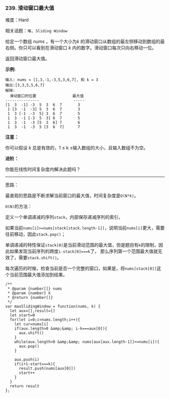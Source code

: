 ### 239. 滑动窗口最大值

难度：Hard

相关话题：`堆`、`Sliding Window`

给定一个数组 *nums* ，有一个大小为*k* 的滑动窗口从数组的最左侧移动到数组的最右侧。你只可以看到在滑动窗口 *k*  内的数字。滑动窗口每次只向右移动一位。



返回滑动窗口最大值。



**示例:** 



```
输入: nums = [1,3,-1,-3,5,3,6,7], 和 k = 3
输出:[3,3,5,5,6,7] 
解释:
  滑动窗口的位置                最大值
---------------               -----
[1  3  -1] -3  5  3  6  7       3
 1 [3  -1  -3] 5  3  6  7       3
 1  3 [-1  -3  5] 3  6  7       5
 1  3  -1 [-3  5  3] 6  7       5
 1  3  -1  -3 [5  3  6] 7       6
 1  3  -1  -3  5 [3  6  7]      7
```


**注意：** 



你可以假设 *k* 总是有效的，1 &le; k &le;输入数组的大小，且输入数组不为空。



**进阶：** 



你能在线性时间复杂度内解决此题吗？




-----

思路：

最直观的思路是不断求解当前窗口的最大值，时间复杂度是`O(N*k)`。

`O(N)`的方法：

定义一个单调递减的序列`stack`，内部保存递减序列的索引，

如果当前`nums[i]>=nums[stack[stack.length-1]]`，说明当前`nums[i]`更大，需要往前移动，因此`stack.pop()`；

单调递减的特性保证`stack[0]`是当前滑动范围的最大值，但是题目有`k`的限制，因此如果发现当前序列的跨度`i-stack[0]===k`了，
那么序列第一个范围最大值就无效了，需要`stack.shift()`。

每次遍历的时候，检查当前是否一个完整的窗口，如果是，将`nums[stack[0]]`这个当前范围最大值添加到结果。

```
/**
 * @param {number[]} nums
 * @param {number} k
 * @return {number[]}
 */
var maxSlidingWindow = function(nums, k) {
  let aux=[],result=[]
  let start=0
  for(let i=0;i<nums.length;i++){
    let cur=nums[i]
    if(aux.length>0 &amp;&amp; i-k===aux[0]){
      aux.shift()
    }
    while(aux.length>0 &amp;&amp; nums[aux[aux.length-1]]<=nums[i]){
      aux.pop()
    }

    aux.push(i)
    if(i+1-start===k){
      result.push(nums[aux[0]])
      start++
    }
  }
  return result
};
```

